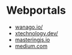# Webportals
* [wanago.io/](https://wanago.io/)
* [xtechnology.dev/](https://xtechnology.dev/)
* [masteringjs.io](https://masteringjs.io/tutorials/mongoose/query-was-already-executed)
* [medium.com](https://medium.com)